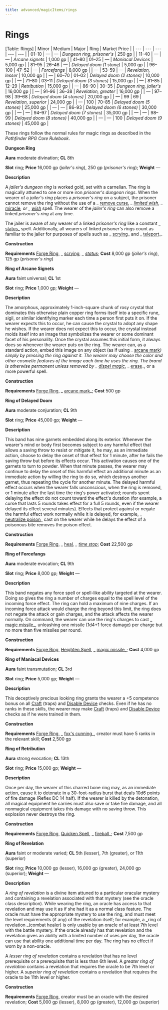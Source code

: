 ```yaml
---
title: advanced/magicItems/rings
---
```

# Rings

[Table: Rings]
| Minor | Medium | Major | Ring | Market Price |
| --- | --- | --- | --- | --- |
| 01–10 | — | — | _Dungeon ring, prisoner's_ | 250 gp |
| 11–40 | — | — | _Arcane signets_ | 1,000 gp |
| 41–80 | 01–25 | — | _Maniacal Devices_ | 5,000 gp |
| 81–95 | 26–46 | — | _Delayed doom (1 stone)_ | 5,000 gp |
| 96–100 | 47–52 | — | _Forcefangs_ | 8,000 gp |
| — | 53–59 | — | _Revelation, lesser_ | 10,000 gp |
| — | 60–70 | 01–02 | _Delayed doom (2 stones)_ | 10,000 gp |
| — | 71–80 | 03–11 | _Delayed doom (3 stones)_ | 15,000 gp |
| — | 81–85 | 12–29 | _Retribution_ | 15,000 gp |
| — | 86–90 | 30–35 | _Dungeon ring, jailer's_ | 16,000 gp |
| — | 91–96 | 36–38 | _Revelation, greater_ | 16,000 gp |
| — | 97–98 | 39–68 | _Delayed doom (4 stones)_ | 20,000 gp |
| — | 99 | 69 | _Revelation, superior_ | 24,000 gp |
| — | 100 | 70–85 | _Delayed doom (5 stones)_ | 25,000 gp |
| — | — | 86–93 | _Delayed doom (6 stones)_ | 30,000 gp |
| — | — | 94–97 | _Delayed doom (7 stones)_ | 35,000 gp |
| — | — | 98–99 | _Delayed doom (8 stones)_ | 40,000 gp |
| — | — | 100 | _Delayed doom (9 stones)_ | 45,000 gp |

These rings follow the normal rules for magic rings as described in the _Pathfinder RPG Core Rulebook_.

**Dungeon Ring**

**Aura** moderate divination; **CL** 8th

**Slot** ring; **Price** 16,000 gp (_jailer's ring_), 250 gp (_prisoner's ring_); **Weight** —

**Description**

A _jailer's dungeon ring_ is worked gold, set with a carnelian. The ring is magically attuned to one or more iron _prisoner's dungeon rings_. When the wearer of a _jailer's ring_ places a _prisoner's ring_ on a subject, the prisoner cannot remove the ring without the use of a _ [remove curse](../../spells/removeCurse.md#_remove-curse)_, _ [limited wish](../../spells/limitedWish.md#_limited-wish)_, _ [miracle](../../spells/miracle.md#_miracle)_, or _ [wish](../../spells/wish.md#_wish)_ spell. The wearer of the _jailer's ring_ can also remove a linked _prisoner's ring_ at any time.

The jailer is aware of any wearer of a linked _prisoner's ring_ like a constant _ [status](../../spells/status.md#_status)_ spell. Additionally, all wearers of linked _prisoner's rings_ count as familiar to the jailer for purposes of spells such as _ [scrying](../../spells/scrying.md#_scrying)_ and _ [teleport](../../spells/teleport.md#_teleport)_.

**Construction**

**Requirements** [Forge Ring](../../feats.md#_forge-ring), _ [scrying](../../spells/scrying.md#_scrying)_, _ [status](../../spells/status.md#_status)_; **Cost** 8,000 gp (_jailer's ring_), 125 gp (_prisoner's ring_)

**Ring of Arcane Signets**

**Aura** faint universal; **CL** 1st

**Slot** ring; **Price** 1,000 gp; **Weight** —

**Description**

The amorphous, approximately 1-inch-square chunk of rosy crystal that dominates this otherwise plain copper ring forms itself into a specific rune, sigil, or similar identifying marker each time a person first puts it on. If the wearer expects this to occur, he can cause the crystal to adopt any shape he wishes. If the wearer does not expect this to occur, the crystal instead molds itself into an image that symbolizes the wearer or some dominant facet of his personality. Once the crystal assumes this initial form, it always does so whenever the wearer puts on the ring. The wearer can, as a standard action, embed this image on any object (as if using _ [arcane mark](../../spells/arcaneMark.md#_arcane-mark)_) simply by pressing the ring against it. The wearer may choose the color and other cosmetic features of the image each time he uses the ring. The brand is otherwise permanent unless removed by _ [dispel magic](../../spells/dispelMagic.md#_dispel-magic)_, _ [erase](../../spells/erase.md#_erase)_, or a more powerful spell.

**Construction**

**Requirements** [Forge Ring](../../feats.md#_forge-ring), _ [arcane mark](../../spells/arcaneMark.md#_arcane-mark)_; **Cost** 500 gp

**Ring of Delayed Doom**

**Aura** moderate conjuration; **CL** 9th

**Slot** ring; **Price** 45,000 gp; **Weight** —

**Description**

This band has nine garnets embedded along its exterior. Whenever the wearer's mind or body first becomes subject to any harmful effect that allows a saving throw to resist or mitigate it, he may, as an immediate action, choose to delay the onset of that effect for 1 minute, after he fails the saving throw but before its effects occur. This activation causes one of the garnets to turn to powder. When that minute passes, the wearer may continue to delay the onset of this harmful effect an additional minute as an immediate action by willing the ring to do so, which destroys another garnet, thus repeating the cycle for another minute. The delayed harmful effect occurs when the wearer falls unconscious, when the ring is removed, or 1 minute after the last time the ring's power activated; rounds spent delaying the effect do not count toward the effect's duration (for example, a curse that lasts 5 rounds takes effect for a full 5 rounds, even if the wearer delayed its effect several minutes). Effects that protect against or negate the harmful effect work normally while it is delayed, for example, _ [neutralize poison](../../spells/neutralizePoison.md#_neutralize-poison)_ cast on the wearer while he delays the effect of a poisonous bite removes the poison effect.

**Construction**

**Requirements** [Forge Ring](../../feats.md#_forge-ring), _ [heal](../../spells/heal.md#_heal)_, _ [time stop](../../spells/timeStop.md#_time-stop)_; **Cost** 22,500 gp

**Ring of Forcefangs**

**Aura** moderate evocation; **CL** 9th

**Slot** ring; **Price** 8,000 gp; **Weight** —

**Description**

This band negates any force spell or spell-like ability targeted at the wearer. Doing so gives the ring a number of charges equal to the spell level of the incoming force effect. The ring can hold a maximum of nine charges. If an incoming force attack would charge the ring beyond this limit, the ring does not negate the attack or gain charges, and the attack affects the wearer normally. On command, the wearer can use the ring's charges to cast _ [magic missile](../../spells/magicMissile.md#_magic-missile)_, unleashing one missile (1d4+1 force damage) per charge but no more than five missiles per round.

**Construction**

**Requirements** [Forge Ring](../../feats.md#_forge-ring), [Heighten Spell](../../feats.md#_heighten-spell), _ [magic missile](../../spells/magicMissile.md#_magic-missile)_; **Cost** 4,000 gp

**Ring of Maniacal Devices**

**Aura** faint transmutation; **CL** 3rd

**Slot** ring; **Price** 5,000 gp; **Weight** —

**Description**

This deceptively precious looking ring grants the wearer a +5 competence bonus on all [Craft](../../skills/craft.md#_craft) (traps) and [Disable Device](../../skills/disableDevice.md#_disable-device) checks. Even if he has no ranks in these skills, the wearer may make [Craft](../../skills/craft.md#_craft) (traps) and [Disable Device](../../skills/disableDevice.md#_disable-device) checks as if he were trained in them.

**Construction**

**Requirements** [Forge Ring](../../feats.md#_forge-ring), _ [fox's cunning](../../spells/foxSCunning.md#_fox-s-cunning)_, creator must have 5 ranks in the relevant skill; **Cost** 2,500 gp

**Ring of Retribution**

**Aura** strong evocation; **CL** 13th

**Slot** ring; **Price** 15,000 gp; **Weight** —

**Description**

Once per day, the wearer of this charred bone ring may, as an immediate action, cause it to detonate in a 30-foot-radius burst that deals 10d6 points of fire damage (Reflex DC 14 half). If the wearer is killed by the detonation, all magical equipment he carries must also save or take fire damage, and all nonmagical equipment takes this damage with no saving throw. This explosion never destroys the ring.

**Construction**

**Requirements** [Forge Ring](../../feats.md#_forge-ring), [Quicken Spell](../../feats.md#_quicken-spell), _ [fireball](../../spells/fireball.md#_fireball)_; **Cost** 7,500 gp

**Ring of Revelation**

**Aura** faint or moderate varied; **CL** 5th (lesser), 7th (greater), or 11th (superior)

**Slot** ring; **Price** 10,000 gp (lesser), 16,000 gp (greater), 24,000 gp (superior); **Weight** —

**Description**

A _ring of revelation_ is a divine item attuned to a particular oracular mystery and containing a revelation associated with that mystery (see the oracle class description). While wearing the ring, an oracle has access to that revelation and may use it as if she had it as a normal class feature. The oracle must have the appropriate mystery to use the ring, and must meet the level requirements (if any) of the revelation itself; for example, a _ring of revelation _(combat healer) is only usable by an oracle of at least 7th level with the battle mystery. If the oracle already has that revelation and the revelation gives an ability with a limited number of uses per day, the oracle can use that ability one additional time per day. The ring has no effect if worn by a non-oracle.

A _lesser ring of revelation_ contains a revelation that has no level prerequisite or a prerequisite that is less than 6th level. A _greater ring of revelation_ contains a revelation that requires the oracle to be 7th level or higher. A _superior ring of revelation_ contains a revelation that requires the oracle to be 11th level or higher.

**Construction**

**Requirements** [Forge Ring](../../feats.md#_forge-ring), creator must be an oracle with the desired revelation; **Cost** 5,000 gp (lesser), 8,000 gp (greater), 12,000 gp (superior)

